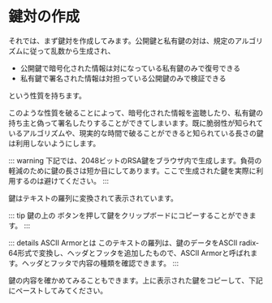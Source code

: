 # 鍵対の作成
それでは、まず鍵対を作成してみます。公開鍵と私有鍵の対は、規定のアルゴリズムに従って乱数から生成され、

- 公開鍵で暗号化された情報は対になっている私有鍵のみで復号できる
- 私有鍵で署名された情報は対担っている公開鍵のみで検証できる

という性質を持ちます。

このような性質を破ることによって、暗号化された情報を盗聴したり、私有鍵の持ち主と偽って署名したりすることができてしまいます。既に脆弱性が知られているアルゴリズムや、現実的な時間で破ることができると知られている長さの鍵は利用しないようにします。

::: warning
下記では、2048ビットのRSA鍵をブラウザ内で生成します。負荷の軽減のために鍵の長さは短か目にしてあります。ここで生成された鍵を実際に利用するのは避けてください。
:::

<ClientOnly><RsaKey defaultName="Alice" defaultEmail="alice@example.com" /></ClientOnly>

鍵はテキストの羅列に変換されて表示されています。

::: tip
鍵の上の <Fa-Copy /> ボタンを押して鍵をクリップボードにコピーすることができます。
:::

::: details ASCII Armorとは
このテキストの羅列は、鍵のデータをASCII radix-64形式で変換し、ヘッダとフッタを追加したもので、ASCII Armorと呼ばれます。ヘッダとフッタで内容の種類を確認できます。
:::

鍵の内容を確かめてみることもできます。上に表示された鍵をコピーして、下記にペーストしてみてください。

<ClientOnly><ReadKey /></ClientOnly>

